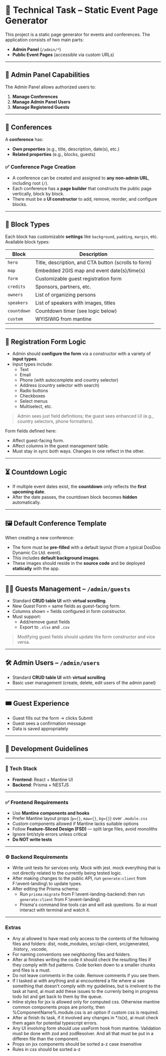 # 📄 Technical Task – Static Event Page Generator

This project is a static page generator for events and conferences. The application consists of two main parts:

- **Admin Panel** (`/admin/*`)
- **Public Event Pages** (accessible via custom URLs)

---

## 🔐 Admin Panel Capabilities

The Admin Panel allows authorized users to:

1. **Manage Conferences**
2. **Manage Admin Panel Users**
3. **Manage Registered Guests**

---

## 📅 Conferences

A **conference** has:

- **Own properties** (e.g., title, description, date(s), etc.)
- **Related properties** (e.g., blocks, guests)

### ✅ Conference Page Creation

- A conference can be created and assigned to **any non-admin URL**, including root (`/`).
- Each conference has a **page builder** that constructs the public page vertically, block by block.
- There must be a **UI constructor** to add, remove, reorder, and configure blocks.

---

## 🧱 Block Types

Each block has customizable **settings** like `background`, `padding`, `margin`, etc. Available block types:

| Block       | Description                                          |
| ----------- | ---------------------------------------------------- |
| `hero`      | Title, description, and CTA button (scrolls to form) |
| `map`       | Embedded 2GIS map and event date(s)/time(s)          |
| `form`      | Customizable guest registration form                 |
| `credits`   | Sponsors, partners, etc.                             |
| `owners`    | List of organizing persons                           |
| `speakers`  | List of speakers with images, titles                 |
| `countdown` | Countdown timer (see logic below)                    |
| `custom`    | WYISIWIG from mantine                                |

---

## 📝 Registration Form Logic

- Admin should **configure the form** via a constructor with a variety of **input types**.
- Input types include:
  - Text
  - Email
  - Phone (with autocomplete and country selector)
  - Address (country selector with search)
  - Radio buttons
  - Checkboxes
  - Select menus
  - Multiselect, etc.

> Admin sees just field definitions; the guest sees enhanced UI (e.g., country selectors, phone formatters).

Form fields defined here:

- Affect guest-facing form.
- Affect columns in the guest management table.
- Must stay in sync both ways. Changes in one reflect in the other.

---

## ⏳ Countdown Logic

- If multiple event dates exist, the **countdown** only reflects the **first upcoming date**.
- After the date passes, the countdown block becomes **hidden** automatically.

---

## 🖼 Default Conference Template

When creating a new conference:

- The form must be **pre-filled** with a default layout (from a typical DooDoo Dynamic Co Ltd. event).
- This includes **default background images**.
- These images should reside in the **source code** and be deployed **statically** with the app.

---

## 🧑‍💻 Guests Management – `/admin/guests`

- Standard **CRUD table UI** with **virtual scrolling**.
- New Guest Form = same fields as guest-facing form.
- Columns shown = fields configured in form constructor.
- Must support:
  - Add/remove guest fields
  - Export to `.xlsx` and `.csv`

> Modifying guest fields should update the form constructor and vice versa.

---

## 🛠 Admin Users – `/admin/users`

- Standard **CRUD table UI** with **virtual scrolling**
- Basic user management (create, delete, edit users of the admin panel)

---

## 🎟 Guest Experience

- Guest fills out the form → clicks Submit
- Guest sees a confirmation message
- Data is saved appropriately

---

## 🧠 Development Guidelines

---

### 🧰 Tech Stack

- **Frontend**: React + Mantine UI
- **Backend**: Prisma + NESTJS

---

### ✅ Frontend Requirements

- Use **Mantine components and hooks**
- Prefer Mantine layout props (`p={}`, `maw={}`, `bg={}`) over `.module.css`
- Custom components allowed if Mantine lacks suitable options
- Follow **Feature-Sliced Design (FSD)** — split large files, avoid monoliths
- Ignore lint/style errors unless critical
- **Do NOT write tests**

---

### ⚙ Backend Requirements

- Write unit tests for services only. Mock with jest. mock everything that is not directly related to the currently being tested logic.
- After making changes to the public API, run `generate:client` from F:\event-landing\ to update types.
- After editing the Prisma schema:
  - Run `prisma:migrate` from F:\event-landing-backend\ then run `generate:client` from F:\event-landing\
  - Prisma's command line tools can and will ask questions. So ai must interact with terminal and watch it.

---

### Extras

- Any ai allowed to have read only access to the contents of the following files and folders: dist, node_modules, src/api-client, src/generated, .history, .vscode,
- For naming conventions see neighboring files and folders.
- After ai finishes writing the code it should check the resulting files if they comply with fsd patterns. Code borken down to a smaller chunks and files is a must.
- Do not leave comments in the code. Remove comments if you see them.
- If I tasked ai with anything and ai encountered a file where ai see something that doesn't comply with my guidelines, but is irrelivent to the task at hand, ai must add these issues to the currenly being in progress todo list and get back to them by the queue.
- Inline styles for jsx is allowed only for computed css. Otherwise mantine common components props are priority, then %ComponentName%.module.css is an option if custom css is required.
- After ai finish its task, if it involved any changes in \*.ts(x), ai must check them again for potential typescript errors.
- Any UI involving form should use useForm hook from mantine. Validation must be done with zod and zodResolver. And all that must be put in a differen file than the component.
- Props on jsx components should be sorted a-z case insensitive
- Rules in css should be sorted a-z
